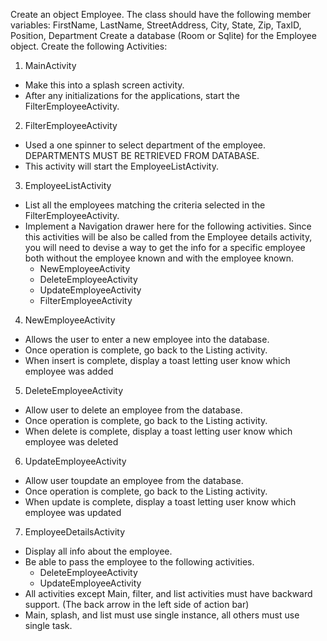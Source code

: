 Create an object Employee. The class should have the following member variables:
FirstName, LastName, StreetAddress, City, State, Zip, TaxID, Position, Department
Create a database (Room or Sqlite) for the Employee object.
Create the following Activities:
1. MainActivity
  - Make this into a splash screen activity.
  - After any initializations for the applications, start the FilterEmployeeActivity.
2. FilterEmployeeActivity
  - Used a one spinner to select department of the employee. DEPARTMENTS MUST BE RETRIEVED FROM DATABASE.
  - This activity will start the EmployeeListActivity.
3. EmployeeListActivity
  - List all the employees matching the criteria selected in the FilterEmployeeActivity.
  - Implement a Navigation drawer here for the following activities. Since this activities will be also be called from the Employee details activity, you will need to devise a way to get the info for a specific employee both without the employee known and with the employee known.
      - NewEmployeeActivity
      - DeleteEmployeeActivity
      - UpdateEmployeeActivity
      - FilterEmployeeActivity
4. NewEmployeeActivity
  - Allows the user to enter a new employee into the database.
  - Once operation is complete, go back to the Listing activity.
   - When insert is complete, display a toast letting user know which employee was added
5. DeleteEmployeeActivity
  - Allow user to delete an employee from the database.
  - Once operation is complete, go back to the Listing activity.
  - When delete is complete, display a toast letting user know which employee was deleted
6. UpdateEmployeeActivity
  - Allow user toupdate an employee from the database.
  - Once operation is complete, go back to the Listing activity.
  - When update is complete, display a toast letting user know which employee was updated
7. EmployeeDetailsActivity
  - Display all info about the employee.
  - Be able to pass the employee to the following activities.
      - DeleteEmployeeActivity
      - UpdateEmployeeActivity
- All activities except Main, filter, and list activities must have backward support. (The back arrow in the left side of action bar)
- Main, splash, and list must use single instance, all others must use single task.
